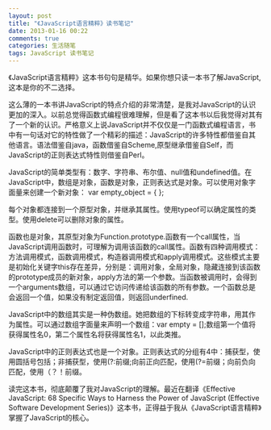```yaml
---
layout: post
title: "《JavaScript语言精粹》读书笔记"
date: 2013-01-16 00:22
comments: true
categories: 生活随笔
tags: JavaScript 读书笔记
---
```


《JavaScript语言精粹》这本书句句是精华。如果你想只读一本书了解JavaScript,这本是你的不二选择。

这么薄的一本书讲JavaScript的特点介绍的非常清楚，是我对JavaScript的认识更加的深入。以前总觉得函数式编程很难理解，但是看了这本书以后我觉得对其有了一个新的认识。严格意义上说JavaScript并不仅仅是一门函数式编程语言，书中有一句话对它的特性做了一个精彩的描述：JavaScript的许多特性都借鉴自其他语言。语法借鉴自java，函数借鉴自Scheme,原型继承借鉴自Self，而JavaScript的正则表达式特性则借鉴自Perl。

<!-- more -->

JavaScript的简单类型有：数字、字符串、布尔值、null值和undefined值。在JavaScript中，数组是对象，函数是对象，正则表达式是对象。可以使用对象字面量来创建一个新对象： var empty_object = { };

每个对象都连接到一个原型对象，并继承其属性。使用typeof可以确定属性的类型。使用delete可以删除对象的属性。

函数也是对象，其原型对象为Function.prototype.函数有一个call属性，当JavaScript调用函数时，可理解为调用该函数的call属性。函数有四种调用模式：方法调用模式，函数调用模式，构造器调用模式和apply调用模式。这些模式主要是初始化关键字this存在差异，分别是：调用对象，全局对象，隐藏连接到该函数的prototype成员的新对象，apply方法的第一个参数。当函数被调用时，会得到一个arguments数组，可以通过它访问传递给该函数的所有参数。一个函数总是会返回一个值，如果没有制定返回值，则返回underfined.

JavaScript中的数组其实是一种伪数组。她把数组的下标转变成字符串，用其作为属性。可以通过数组字面量来声明一个数组：var empty = [];数组第一个值将获得属性名0，第二个属性名将获得属性名1，以此类推。

JavaScript中的正则表达式也是一个对象。正则表达式的分组有4中：捕获型，使用圆括号包括；非捕获型，使用(?:前缀;向前正向匹配，使用(?=前缀；向前负向匹配，使用（？！前缀。 &nbsp;

读完这本书，彻底颠覆了我对JavaScript的理解。最近在翻译《Effective JavaScript: 68 Specific Ways to Harness the Power of JavaScript (Effective Software Development Series)》这本书，正得益于我从《JavaScript语言精粹》掌握了JavaScript的核心。